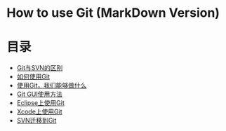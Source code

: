 # How to use Git (MarkDown Version)

# 目录
* [Git与SVN的区别]()
* [如何使用Git]()
* [使用Git，我们能够做什么]()
* [Git GUI使用方法]()
* [Eclipse上使用Git]()
* [Xcode上使用Git]()
* [SVN迁移到Git]()
